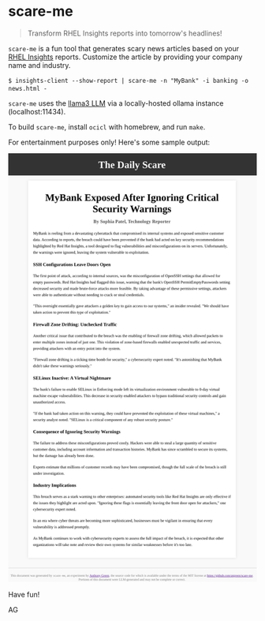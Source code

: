 # scare-me
> Transform RHEL Insights reports into tomorrow's headlines!

`scare-me` is a fun tool that generates scary news articles based on
your [RHEL Insights](https://www.redhat.com/en/technologies/management/insights)
reports.  Customize the article by providing your
company name and industry.

```
$ insights-client --show-report | scare-me -n "MyBank" -i banking -o news.html -
```

`scare-me` uses the [llama3 LLM](https://ollama.com/library/llama3)
via a locally-hosted ollama instance (localhost:11434).

To build `scare-me`, install `ocicl` with homebrew, and run `make`.

For entertainment purposes only!  Here's some sample output:

<p align="center"><img src="news.png"/></p>

Have fun!

AG
